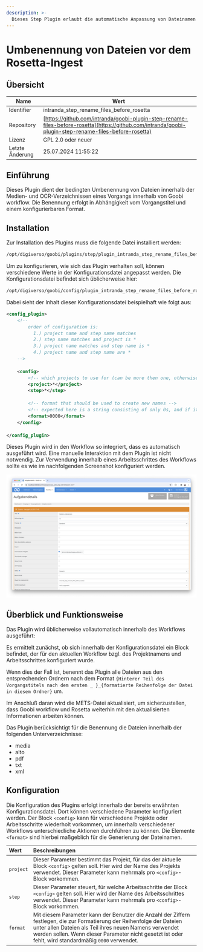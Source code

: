 ```yaml
---
description: >-
  Dieses Step Plugin erlaubt die automatische Anpassung von Dateinamen in den media- und OCR-Verzeichnissen sowie in der METS-Datei innerhalb von Goobi Vorgängen bevor der Ingest in Rosetta stattfindet.
---
```


# Umbenennung von Dateien vor dem Rosetta-Ingest

## Übersicht

Name                     | Wert
-------------------------|-----------
Identifier               | intranda_step_rename_files_before_rosetta
Repository               | [https://github.com/intranda/goobi-plugin-step-rename-files-before-rosetta](https://github.com/intranda/goobi-plugin-step-rename-files-before-rosetta)
Lizenz              | GPL 2.0 oder neuer 
Letzte Änderung    | 25.07.2024 11:55:22


## Einführung
Dieses Plugin dient der bedingten Umbenennung von Dateien innerhalb der Medien- und OCR-Verzeichnissen eines Vorgangs innerhalb von Goobi workflow. Die Benennung erfolgt in Abhängigkeit vom Vorgangstitel und einem konfigurierbaren Format.


## Installation
Zur Installation des Plugins muss die folgende Datei installiert werden:

```bash
/opt/digiverso/goobi/plugins/step/plugin_intranda_step_rename_files_before_rosetta-base.jar
```

Um zu konfigurieren, wie sich das Plugin verhalten soll, können verschiedene Werte in der Konfigurationsdatei angepasst werden. Die Konfigurationsdatei befindet sich üblicherweise hier:

```bash
/opt/digiverso/goobi/config/plugin_intranda_step_rename_files_before_rosetta.xml
```

Dabei sieht der Inhalt dieser Konfigurationsdatei beispielhaft wie folgt aus:

```xml
<config_plugin>
    <!--
        order of configuration is:
          1.) project name and step name matches
          2.) step name matches and project is *
          3.) project name matches and step name is *
          4.) project name and step name are *
	-->
    
    <config>
        <!-- which projects to use for (can be more then one, otherwise use *) -->
        <project>*</project>
        <step>*</step>
        
        <!-- format that should be used to create new names -->
        <!-- expected here is a string consisting of only 0s, and if it's not set, then the DEFAULT setting 0000 will be used-->
        <format>0000</format>
    </config>

</config_plugin>
```

Dieses Plugin wird in den Workflow so integriert, dass es automatisch ausgeführt wird. Eine manuelle Interaktion mit dem Plugin ist nicht notwendig. Zur Verwendung innerhalb eines Arbeitsschrittes des Workflows sollte es wie im nachfolgenden Screenshot konfiguriert werden.

![Integration des Plugins in den Workflow](images/goobi-plugin-step-rename-files-before-rosetta_screen1_de.png)


## Überblick und Funktionsweise
Das Plugin wird üblicherweise vollautomatisch innerhalb des Workflows ausgeführt: 

Es ermittelt zunächst, ob sich innerhalb der Konfigurationsdatei ein Block befindet, der für den aktuellen Workflow bzgl. des Projektnamens und Arbeitsschrittes konfiguriert wurde. 

Wenn dies der Fall ist, benennt das Plugin alle Dateien aus den entsprechenden Ordnern nach dem Format `{Hinterer Teil des Vorgangstitels nach dem ersten _ }_{formatierte Reihenfolge der Datei in diesem Ordner}` um.

Im Anschluß daran wird die METS-Datei aktualisiert, um sicherzustellen, dass Goobi workflow und Rosetta weiterhin mit den aktualisierten Informationen arbeiten können.

Das Plugin berücksichtigt für die Benennung die Dateien innerhalb der folgenden Unterverzeichnisse:

* media
* alto
* pdf
* txt
* xml


## Konfiguration 
Die Konfiguration des Plugins erfolgt innerhalb der bereits erwähnten Konfigurationsdatei. Dort können verschiedene Parameter konfiguriert werden. Der Block `<config>` kann für verschiedene Projekte oder Arbeitsschritte wiederholt vorkommen, um innerhalb verschiedener Workflows unterschiedliche Aktionen durchführen zu können. Die Elemente `<format>` sind hierbei maßgeblich für die Generierung der Dateinamen.

| Wert | Beschreibungen |
| :--- | :--- |
| `project` | Dieser Parameter bestimmt das Projekt, für das der aktuelle Block `<config>` gelten soll. Hier wird der Name des Projekts verwendet. Dieser Parameter kann mehrmals pro `<config>`-Block vorkommen. |
| `step` | Dieser Parameter steuert, für welche Arbeitsschritte der Block `<config>` gelten soll. Hier wird der Name des Arbeitsschrittes verwendet. Dieser Parameter kann mehrmals pro `<config>`-Block vorkommen. |
| `format`  | Mit diesem Parameter kann der Benutzer die Anzahl der Ziffern festlegen, die zur Formatierung der Reihenfolge der Dateien unter allen Dateien als Teil ihres neuen Namens verwendet werden sollen. Wenn dieser Parameter nicht gesetzt ist oder fehlt, wird standardmäßig `0000` verwendet. |